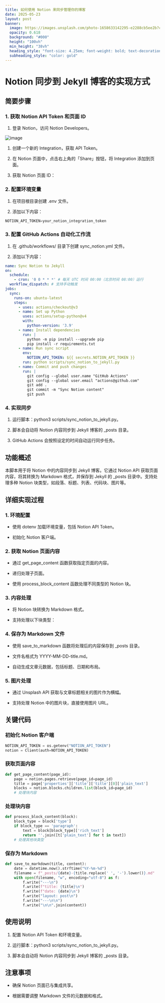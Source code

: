 ```yaml
---
title: 如何使用 Notion 来同步管理你的博客
date: 2025-05-23
layout: post
banner:
  image: https://images.unsplash.com/photo-1658633142295-e2288cb5ee2b?crop=entropy&cs=tinysrgb&fit=max&fm=jpg&ixid=M3w2OTIwMzJ8MHwxfHJhbmRvbXx8fHx8fHx8fDE3NDc5Njk5Mzl8&ixlib=rb-4.1.0&q=80&w=1080
  opacity: 0.618
  background: "#000"
  height: "100vh"
  min_height: "38vh"
  heading_style: "font-size: 4.25em; font-weight: bold; text-decoration: underline"
  subheading_style: "color: gold"
---
```


# Notion 同步到 Jekyll 博客的实现方式

## 简要步骤

### 1. 获取 Notion API Token 和页面 ID

1. 登录 Notion，访问 Notion Developers。

![image](https://prod-files-secure.s3.us-west-2.amazonaws.com/a7a0cc5a-89b9-4cda-8686-1fba0ca52f40/d19c1afe-dea5-4312-9333-786b0ba83054/image.png?X-Amz-Algorithm=AWS4-HMAC-SHA256&X-Amz-Content-Sha256=UNSIGNED-PAYLOAD&X-Amz-Credential=ASIAZI2LB4666QCS5RRY%2F20250523%2Fus-west-2%2Fs3%2Faws4_request&X-Amz-Date=20250523T031218Z&X-Amz-Expires=3600&X-Amz-Security-Token=IQoJb3JpZ2luX2VjECsaCXVzLXdlc3QtMiJHMEUCIGAtFe0bAfWTI39EKLdVtZsyZieySImaQWH%2FzwWVy6kpAiEAsmIosBsaESbbTPPpRUbzc1mySUkV80hWRV6TmQoETgYqiAQI5P%2F%2F%2F%2F%2F%2F%2F%2F%2F%2FARAAGgw2Mzc0MjMxODM4MDUiDDc0Qpdk8r6xzEb1RyrcA5siRF06hMae0ku8RAs%2Fq8tC1Jhgd%2BKwOnenTZksQVDrCr%2BP17PepySAQds4vaDkWCvXS1edalq6qWLqCRB89oEkC5P7Bt762KeCO6pbXGTku1kz718mFPtfI0ihfmMPe7hD3Vt3h2ExjWQcZ6SfpQw2t%2BNOaxNb8Zo%2Fh2uCnytyIas%2FaDfUliYNP0iPElHQJiJVhnuIFJzyc1BnES6axA%2BGce43Q3DV6Trx8KiO9wpjQolOphstVziQApt79QY2K92X1gejBhK%2B7AcL8g%2BWLAUnP%2FecuPHnR89Bw6pzOnPT%2B94tDHm9xr3pgHHKPWk4ElMkhn%2BpmTSRXRjCz6StI14Ytkw4K0As77V%2FQCS5ErieSsh2Kfh0JKKGVoTThv5J%2B6xGahae16QP0U4BwRu8hv0Ojr4Fggo8XSt7ckmSttd2TMxtqDXh0ztVt2j9r36WQE0Q%2BQVhTVUPHWtZ%2FQQTsKnqmC5cAdarJauNdVq1Kk1tU8Ss954jU9lMcRD%2BrE3M4qicaWn%2FtplXBMsxRDCi39auv3%2FUP6LF9C9cToJ1rDmvwotwHSBquAIS%2F1JixRz2E4SVEFJmXLQCjtVZE2BhmMq0qQiM22WwDcePTDnsrfewc1m7dkPXi5iJPUfYMNnCv8EGOqUBqRLXBMVvxx1F0KwAE0Atl%2FJPlzsdKyPi%2FWcvF%2BP02DrAexGQfiQCTd23s8OuY%2FoP%2BkfhRjh9S7pvkqRlyE2f2dtJOiyQsEo6GB%2B22iIWevUjK33GhEbB1RZGL2URYTAkvMKfxvT4bYC6iBQUIGdoJ12tfJijWDH2bIKVnME0Ha6KZgqac8F732BvEIwbfmq3TmAogjnFnypCluESRpTcn9I3mppa&X-Amz-Signature=eaabc3959d2ede90444b4efa4a0a6db2a6609653aa14e784428d2d56a4e3b700&X-Amz-SignedHeaders=host&x-id=GetObject)

1. 创建一个新的 Integration，获取 API Token。

1. 在 Notion 页面中，点击右上角的「Share」按钮，将 Integration 添加到页面。

1. 获取 Notion 页面 ID：


### 2. 配置环境变量

1. 在项目根目录创建 .env 文件。

1. 添加以下内容：

```javascript
NOTION_API_TOKEN=your_notion_integration_token
```

### 3. 配置 GitHub Actions 自动化工作流

1. 在 .github/workflows/ 目录下创建 sync_notion.yml 文件。

1. 添加以下内容：

```yaml
name: Sync Notion to Jekyll
on:
  schedule:
    - cron: '0 0 * * *' # 每天 UTC 时间 00:00（北京时间 08:00）运行
  workflow_dispatch: # 支持手动触发
jobs:
  sync:
    runs-on: ubuntu-latest
    steps:
      - uses: actions/checkout@v3
      - name: Set up Python
        uses: actions/setup-python@v4
        with:
          python-version: '3.9'
      - name: Install dependencies
        run: |
          python -m pip install --upgrade pip
          pip install -r requirements.txt
      - name: Run sync script
        env:
          NOTION_API_TOKEN: ${{ secrets.NOTION_API_TOKEN }}
        run: python scripts/sync_notion_to_jekyll.py
      - name: Commit and push changes
        run: |
          git config --global user.name "GitHub Actions"
          git config --global user.email "actions@github.com"
          git add .
          git commit -m "Sync Notion content"
          git push
```

### 4. 实现同步

1. 运行脚本：python3 scripts/sync_notion_to_jekyll.py。

1. 脚本会自动将 Notion 内容同步到 Jekyll 博客的 _posts 目录。

1. GitHub Actions 会按照设定的时间自动运行同步任务。

## 功能概述

本脚本用于将 Notion 中的内容同步到 Jekyll 博客。它通过 Notion API 获取页面内容，将其转换为 Markdown 格式，并保存到 Jekyll 的 _posts 目录中。支持处理多种 Notion 块类型，如段落、标题、列表、代码块、图片等。

## 详细实现过程

### 1. 环境配置

- 使用 dotenv 加载环境变量，包括 Notion API Token。

- 初始化 Notion 客户端。

### 2. 获取 Notion 页面内容

- 通过 get_page_content 函数获取指定页面的内容。

- 递归处理子页面。

- 使用 process_block_content 函数处理不同类型的 Notion 块。

### 3. 内容处理

- 将 Notion 块转换为 Markdown 格式。

- 支持处理以下块类型：


### 4. 保存为 Markdown 文件

- 使用 save_to_markdown 函数将处理后的内容保存到 _posts 目录。

- 文件名格式为 YYYY-MM-DD-title.md。

- 自动生成文章元数据，包括标题、日期和布局。

### 5. 图片处理

- 通过 Unsplash API 获取与文章标题相关的图片作为横幅。

- 支持处理 Notion 中的图片块，直接使用图片 URL。

## 关键代码

### 初始化 Notion 客户端

```python
NOTION_API_TOKEN = os.getenv("NOTION_API_TOKEN")
notion = Client(auth=NOTION_API_TOKEN)
```

### 获取页面内容

```python
def get_page_content(page_id):
    page = notion.pages.retrieve(page_id=page_id)
    title = page['properties']['title']['title'][0]['plain_text']
    blocks = notion.blocks.children.list(block_id=page_id)
    # 处理块内容
```

### 处理块内容

```python
def process_block_content(block):
    block_type = block['type']
    if block_type == 'paragraph':
        text = block[block_type]['rich_text']
        return ''.join([t['plain_text'] for t in text])
    # 处理其他块类型
```

### 保存为 Markdown

```python
def save_to_markdown(title, content):
    date = datetime.now().strftime("%Y-%m-%d")
    filename = f"_posts/{date}-{title.replace(' ', '-').lower()}.md"
    with open(filename, "w", encoding="utf-8") as f:
        f.write("---\n")
        f.write(f"title: {title}\n")
        f.write(f"date: {date}\n")
        f.write("layout: post\n")
        f.write("---\n\n")
        f.write("\n\n".join(content))
```

## 使用说明

1. 配置 Notion API Token 和环境变量。

1. 运行脚本：python3 scripts/sync_notion_to_jekyll.py。

1. 脚本会自动将 Notion 内容同步到 Jekyll 博客的 _posts 目录。

## 注意事项

- 确保 Notion 页面已与集成共享。

- 根据需要调整 Markdown 文件的元数据和格式。